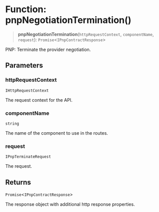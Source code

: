 # Function: pnpNegotiationTermination()

> **pnpNegotiationTermination**(`httpRequestContext`, `componentName`, `request`): `Promise`\<`IPnpContractResponse`\>

PNP: Terminate the provider negotiation.

## Parameters

### httpRequestContext

`IHttpRequestContext`

The request context for the API.

### componentName

`string`

The name of the component to use in the routes.

### request

`IPnpTerminateRequest`

The request.

## Returns

`Promise`\<`IPnpContractResponse`\>

The response object with additional http response properties.
